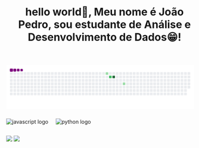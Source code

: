 <!--título-->
<div id="user-content-toc">
  <ul align="center">
    <summary><h1 style="display: inline-block"> hello world👋, Meu nome é João Pedro, sou estudante de Análise e Desenvolvimento de Dados😁!</h1></summary>
</div>

# ![snake gif](https://github.com/JoaoPedroGuima/JoaoPedroGuima/blob/output/github-contribution-grid-snake.gif)

<div align="left">
  <img src="https://cdn.jsdelivr.net/gh/devicons/devicon/icons/javascript/javascript-original.svg" height="30" alt="javascript logo"  />

  <img width="12" />
  <img src="https://cdn.jsdelivr.net/gh/devicons/devicon/icons/python/python-original.svg" height="30" alt="python logo"  />
  <img width="12" />
</div>

##

<div align="left">
  <a href = "mailto:joaopedro.gui.vale@gmail.com
"><img src="https://img.shields.io/badge/-Gmail-%23333?style=for-the-badge&logo=gmail&logoColor=white" target="_blank"></a>
  <a href="https://www.linkedin.com/in/joãopedro-guimaraes" target="_blank"><img src="https://img.shields.io/badge/-LinkedIn-%230077B5?style=for-the-badge&logo=linkedin&logoColor=white" target="_blank"></a> 
</div>


